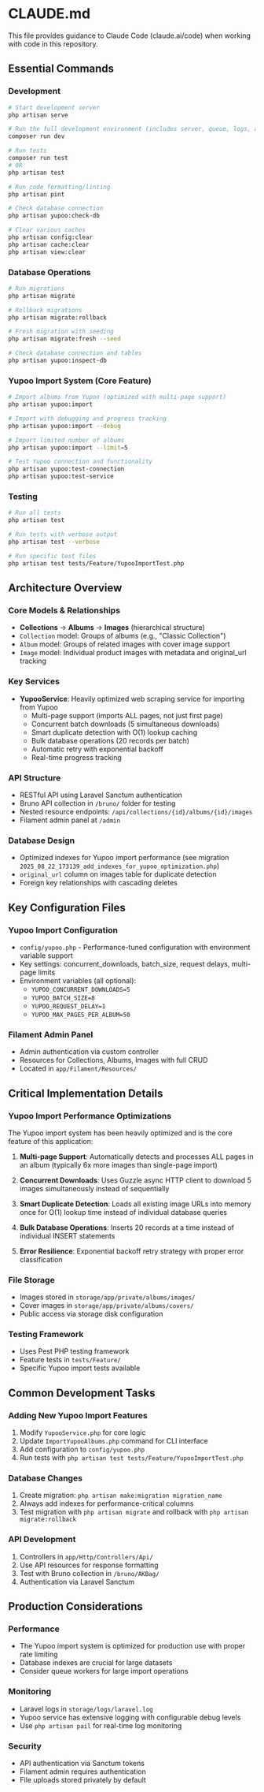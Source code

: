 # CLAUDE.md

This file provides guidance to Claude Code (claude.ai/code) when working with code in this repository.

## Essential Commands

### Development
```bash
# Start development server
php artisan serve

# Run the full development environment (includes server, queue, logs, and vite)
composer run dev

# Run tests
composer run test
# OR
php artisan test

# Run code formatting/linting
php artisan pint

# Check database connection
php artisan yupoo:check-db

# Clear various caches
php artisan config:clear
php artisan cache:clear
php artisan view:clear
```

### Database Operations
```bash
# Run migrations
php artisan migrate

# Rollback migrations
php artisan migrate:rollback

# Fresh migration with seeding
php artisan migrate:fresh --seed

# Check database connection and tables
php artisan yupoo:inspect-db
```

### Yupoo Import System (Core Feature)
```bash
# Import albums from Yupoo (optimized with multi-page support)
php artisan yupoo:import

# Import with debugging and progress tracking
php artisan yupoo:import --debug

# Import limited number of albums
php artisan yupoo:import --limit=5

# Test Yupoo connection and functionality
php artisan yupoo:test-connection
php artisan yupoo:test-service
```

### Testing
```bash
# Run all tests
php artisan test

# Run tests with verbose output
php artisan test --verbose

# Run specific test files
php artisan test tests/Feature/YupooImportTest.php
```

## Architecture Overview

### Core Models & Relationships
- **Collections** → **Albums** → **Images** (hierarchical structure)
- `Collection` model: Groups of albums (e.g., "Classic Collection")
- `Album` model: Groups of related images with cover image support
- `Image` model: Individual product images with metadata and original_url tracking

### Key Services
- **YupooService**: Heavily optimized web scraping service for importing from Yupoo
  - Multi-page support (imports ALL pages, not just first page)
  - Concurrent batch downloads (5 simultaneous downloads)
  - Smart duplicate detection with O(1) lookup caching
  - Bulk database operations (20 records per batch)
  - Automatic retry with exponential backoff
  - Real-time progress tracking

### API Structure
- RESTful API using Laravel Sanctum authentication
- Bruno API collection in `/bruno/` folder for testing
- Nested resource endpoints: `/api/collections/{id}/albums/{id}/images`
- Filament admin panel at `/admin`

### Database Design
- Optimized indexes for Yupoo import performance (see migration `2025_08_22_173139_add_indexes_for_yupoo_optimization.php`)
- `original_url` column on images table for duplicate detection
- Foreign key relationships with cascading deletes

## Key Configuration Files

### Yupoo Import Configuration
- `config/yupoo.php` - Performance-tuned configuration with environment variable support
- Key settings: concurrent_downloads, batch_size, request delays, multi-page limits
- Environment variables (all optional):
  - `YUPOO_CONCURRENT_DOWNLOADS=5`
  - `YUPOO_BATCH_SIZE=8`
  - `YUPOO_REQUEST_DELAY=1`
  - `YUPOO_MAX_PAGES_PER_ALBUM=50`

### Filament Admin Panel
- Admin authentication via custom controller
- Resources for Collections, Albums, Images with full CRUD
- Located in `app/Filament/Resources/`

## Critical Implementation Details

### Yupoo Import Performance Optimizations
The Yupoo import system has been heavily optimized and is the core feature of this application:

1. **Multi-page Support**: Automatically detects and processes ALL pages in an album (typically 6x more images than single-page import)

2. **Concurrent Downloads**: Uses Guzzle async HTTP client to download 5 images simultaneously instead of sequentially

3. **Smart Duplicate Detection**: Loads all existing image URLs into memory once for O(1) lookup time instead of individual database queries

4. **Bulk Database Operations**: Inserts 20 records at a time instead of individual INSERT statements

5. **Error Resilience**: Exponential backoff retry strategy with proper error classification

### File Storage
- Images stored in `storage/app/private/albums/images/`
- Cover images in `storage/app/private/albums/covers/`
- Public access via storage disk configuration

### Testing Framework
- Uses Pest PHP testing framework
- Feature tests in `tests/Feature/`
- Specific Yupoo import tests available

## Common Development Tasks

### Adding New Yupoo Import Features
1. Modify `YupooService.php` for core logic
2. Update `ImportYupooAlbums.php` command for CLI interface
3. Add configuration to `config/yupoo.php`
4. Run tests with `php artisan test tests/Feature/YupooImportTest.php`

### Database Changes
1. Create migration: `php artisan make:migration migration_name`
2. Always add indexes for performance-critical columns
3. Test migration with `php artisan migrate` and rollback with `php artisan migrate:rollback`

### API Development
1. Controllers in `app/Http/Controllers/Api/`
2. Use API resources for response formatting
3. Test with Bruno collection in `/bruno/AKBag/`
4. Authentication via Laravel Sanctum

## Production Considerations

### Performance
- The Yupoo import system is optimized for production use with proper rate limiting
- Database indexes are crucial for large datasets
- Consider queue workers for large import operations

### Monitoring
- Laravel logs in `storage/logs/laravel.log`
- Yupoo service has extensive logging with configurable debug levels
- Use `php artisan pail` for real-time log monitoring

### Security
- API authentication via Sanctum tokens
- Filament admin requires authentication
- File uploads stored privately by default